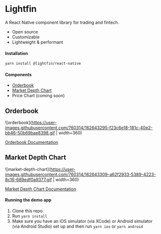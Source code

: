 # Lightfin

A React Native component library for trading and fintech.

- Open source
- Customizable
- Lightweight & performant

#### Installation

```bash
yarn install @lightfin/react-native
```

#### Components

- [Orderbook](#orderbook)
- [Market Depth Chart](#market-depth-chart)
- Price Chart (coming soon)

## Orderbook

![orderbook](https://user-images.githubusercontent.com/760314/162643295-f23c6e18-181c-40e2-bb46-50b69bae8398.gif | width=360)

[Orderbook Documentation](https://github.com/lightfin-io/react-native/docs/orderbook.md)

## Market Depth Chart

![market-depth-chart](https://user-images.githubusercontent.com/760314/162643309-a62f2933-5389-4223-8c16-689edf0a9377.gif | width=360)

[Market Depth Chart Documentation](https://github.com/lightfin-io/react-native/docs/market-depth-chart.md)

#### Running the demo app

1. Clone this repo.
2. Run `yarn install`
3. Make sure you have an iOS simulator (via XCode) or Android simulator (via Android Studio) set up and then run `yarn ios` or `yarn android`
